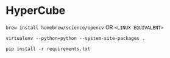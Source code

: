 # HyperCube

`brew install homebrew/science/opencv` OR `<LINUX EQUIVALENT>`

`virtualenv --python=python --system-site-packages .`

`pip install -r requirements.txt`
